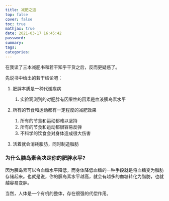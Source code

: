 ```yaml
---
title: 减肥之道
top: false
cover: false
toc: true
mathjax: true
date: 2021-03-17 16:45:42
password:
summary:
tags:
categories:
---
```


在我读了三本减肥书和若干知乎干货之后，反而更疑惑了。

先说书中给出的若干结论吧：

1. 肥胖本质是一种代谢疾病
   1. 实验观测到的对肥胖有因果性的因素是血液胰岛素水平

2. 所有的节食和运动都有一定程度的减肥效果
   1. 所有的节食和运动都难以坚持
   2. 所有的节食和运动都很容易反弹
   3. 不科学的饮食会对身体造成很大伤害

3. 活着就会消耗脂肪，同时制造脂肪

### 为什么胰岛素会决定你的肥胖水平?

因为胰岛素可以令血糖水平降低，而身体降低血糖的一种手段就是将血糖变为脂肪存储起来。也就是说，你的胰岛素水平越高，就会有越多的血糖转化为脂肪，也就越容易变胖。

当然，人体是一个有机的整体，存在很强的代偿作用。
